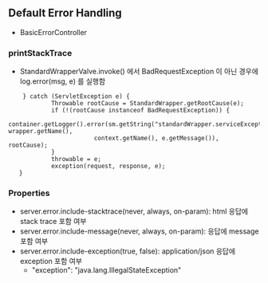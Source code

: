 

## Default Error Handling
- BasicErrorController

### printStackTrace
- StandardWrapperValve.invoke() 에서 BadRequestException 이 아닌 경우에 log.error(msg, e) 를 실행함
```text
    } catch (ServletException e) {
            Throwable rootCause = StandardWrapper.getRootCause(e);
            if (!(rootCause instanceof BadRequestException)) {
                container.getLogger().error(sm.getString("standardWrapper.serviceExceptionRoot", wrapper.getName(),
                        context.getName(), e.getMessage()), rootCause);
            }
            throwable = e;
            exception(request, response, e);
   }        
```

### Properties
- server.error.include-stacktrace(never, always, on-param): html 응답에 stack trace 포함 여부
- server.error.include-message(never, always, on-param): 응답에 message 포함 여부
- server.error.include-exception(true, false): application/json 응답에 exception 포함 여부
  - "exception": "java.lang.IllegalStateException"

